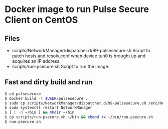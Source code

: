 # Docker image to run Pulse Secure Client on CentOS



## Files 

- scripts/NetworkManager/dispatcher.d/99-pulsesecure.sh
Script to patch hosts and resolv.conf when device tun0 is brought up
and acquires an IP address.
- scripts/run-psecure.sh
Script to run the image.

## Fast and dirty build and run

```sh
$ cd pulsesecure
$ docker build -t $USER/pulsesecure .
$ sudo cp scripts/NetworkManager/dispatcher.d/99-pulsesecure.sh /etc/NetworkManager/dispatcher.d/
$ sudo systemctl restart NetworkManager
$ [ ! -d ~/bin ] && mkdir ~/bin
$ cp scripts/run-psecure.sh ~/bin && chmod +x ~/bin/run-psecure.sh
$ run-psecure.sh
```

